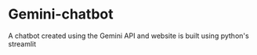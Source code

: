 # Gemini-chatbot
A chatbot created using the Gemini API and website is built using python's streamlit
